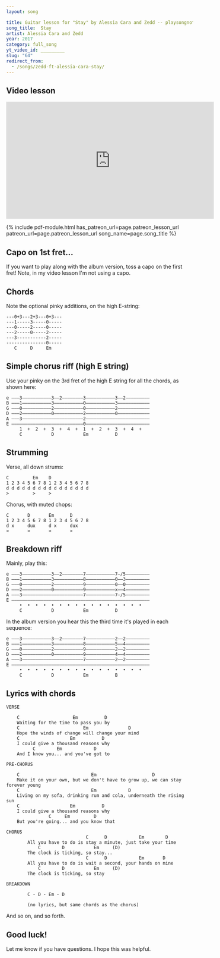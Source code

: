 ```yaml
---
layout: song

title: Guitar lesson for "Stay" by Alessia Cara and Zedd -- playsongnotes.com
song_title:  Stay
artist: Alessia Cara and Zedd
year: 2017
category: full_song
yt_video_id: _________
slug: "64"
redirect_from:
  - /songs/zedd-ft-alessia-cara-stay/
---
```


## Video lesson

<iframe width="560" height="315" src="https://www.youtube.com/embed/Se-QFYkaFuo?showinfo=0" frameborder="0" allowfullscreen></iframe>

{% include pdf-module.html has_patreon_url=page.patreon_lesson_url patreon_url=page.patreon_lesson_url song_name=page.song_title %}

## Capo on 1st fret...

If you want to play along with the album version, toss a capo on the first fret! Note, in my video lesson I'm not using a capo.

## Chords

Note the optional pinky additions, on the high E-string:

    ---0+3---2+3---0+3---
    ---1-----3-----0-----
    ---0-----2-----0-----
    ---2-----0-----2-----
    ---3-----------2-----
    ---------------0-----
       C     D     Em

## Simple chorus riff (high E string)

Use your pinky on the 3rd fret of the high E string for all the chords, as shown here:

    e –––3–––––––––––3––2––––––––3–––––––––––3––2–––––––––
    B –––1–––––––––––3–––––––––––0–––––––––––3––––––––––––
    G –––0–––––––––––2–––––––––––0–––––––––––2––––––––––––
    D –––2–––––––––––0–––––––––––2–––––––––––0––––––––––––
    A –––3–––––––––––––––––––––––2––––––––––––––––––––––––
    E –––––––––––––––––––––––––––0––––––––––––––––––––––––
         1  +  2  +  3  +  4  +  1  +  2  +  3  +  4  +  
         C           D           Em          D

## Strumming

Verse, all down strums:

    C         Em    D
    1 2 3 4 5 6 7 8 1 2 3 4 5 6 7 8     
    d d d d d d d d d d d d d d d d
    >         >     >

Chorus, with muted chops:

    C       D       Em      D
    1 2 3 4 5 6 7 8 1 2 3 4 5 6 7 8
    d x     dux     d x     dux
    >       >       >       >

## Breakdown riff

Mainly, play this:

    e –––3–––––––––––3––2––––––––7–––––––––––7–/5–––––––––
    B –––1–––––––––––3–––––––––––8–––––––––––0––3–––––––––
    G –––0–––––––––––2–––––––––––9–––––––––––0––0–––––––––
    D –––2–––––––––––0–––––––––––9–––––––––––x––4–––––––––
    A –––3–––––––––––––––––––––––7–––––––––––7–/5–––––––––
    E ––––––––––––––––––––––––––––––––––––––––––––––––––––
         •  •  •  •  •  •  •  •  •  •  •  •  •  •  •  •  
         C           D           Em          D

In the album version you hear this the third time it's played in each sequence:

    e –––3–––––––––––3––2––––––––7–––––––––––2––2–––––––––
    B –––1–––––––––––3–––––––––––8–––––––––––5––4–––––––––
    G –––0–––––––––––2–––––––––––9–––––––––––2––2–––––––––
    D –––2–––––––––––0–––––––––––9–––––––––––4––4–––––––––
    A –––3–––––––––––––––––––––––7–––––––––––2––2–––––––––
    E ––––––––––––––––––––––––––––––––––––––––––––––––––––
         •  •  •  •  •  •  •  •  •  •  •  •  •  •  •  •  
         C           D           Em          B

## Lyrics with chords


    VERSE

        C                    Em          D
        Waiting for the time to pass you by
        C                        Em               D   
        Hope the winds of change will change your mind
        C                   Em          D
        I could give a thousand reasons why
              C        Em            D
        And I know you... and you've got to

    PRE-CHORUS

        C                           Em                     D
        Make it on your own, but we don't have to grow up, we can stay forever young
        C                           Em            D
        Living on my sofa, drinking rum and cola, underneath the rising sun
        C                   Em          D
        I could give a thousand reasons why
                    C     Em         D  
        But you're going... and you know that

    CHORUS
                                  C      D            Em        D
            All you have to do is stay a minute, just take your time
                C        D           Em     (D)
            The clock is ticking, so stay...
                                  C      D            Em       D   
            All you have to do is wait a second, your hands on mine
                C        D           Em     (D)
            The clock is ticking, so stay

    BREAKDOWN

            C - D - Em - D

            (no lyrics, but same chords as the chorus)

And so on, and so forth.

## Good luck!

Let me know if you have questions. I hope this was helpful.
